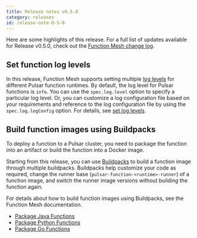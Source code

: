 ```yaml
---
title: Release notes v0.5.0
category: releases
id: release-note-0-5-0
---
```


Here are some highlights of this release. For a full list of updates available for Release v0.5.0, check out the [Function Mesh change log](https://github.com/streamnative/function-mesh/releases/tag/v0.5.0).

## Set function log levels

In this release, Function Mesh supports setting multiple [log levels](/functions/function-crd.md#log-levels) for different Pulsar function runtimes. By default, the log level for Pulsar functions is `info`. You can use the `spec.log.level` option to specify a particular log level. Or, you can customize a log configuration file based on your requirements and reference to the log configuration file by using the `spec.log.logConfig` option.
For details, see [set log levels](/functions/produce-function-log.md#set-log-levels).

## Build function images using Buildpacks

To deploy a function to a Pulsar cluster, you need to package the function into an artifact or build the function into a Docker image.

Starting from this release, you can use [Buildpacks](https://buildpacks.io/docs/concepts/components/buildpack/) to build a function image through multiple buildpacks. Buildpacks help customize your code as required, change the runner base (`pulsar-function-<runtime>-runner`) of a function image, and switch the runner image versions without building the function again.

For details about how to build function images using Buildpacks, see the Function Mesh documentation.

- [Package Java Functions](/functions/package-function/package-function-java.md)
- [Package Python Functions](/functions/package-function/package-function-python.md)
- [Package Go Functions](/functions/package-function/package-function-go.md)